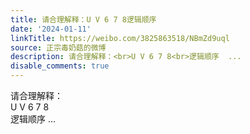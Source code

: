 ```yaml
---
title: 请合理解释：U V 6 7 8逻辑顺序
date: '2024-01-11'
linkTitle: https://weibo.com/3825863518/NBmZd9uql
source: 正宗毒奶菇的微博
description: 请合理解释：<br>U V 6 7 8<br>逻辑顺序  ...
disable_comments: true
---
```

请合理解释：<br>U V 6 7 8<br>逻辑顺序  ...